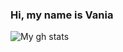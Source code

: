 ### Hi, my name is Vania

![My gh stats](https://github-readme-stats.vercel.app/api?username=Zisrf&show_icons=true&theme=dark#gh-dark-mode-only)
